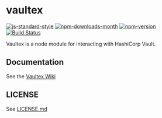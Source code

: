 # vaultex

[![js-standard-style](https://img.shields.io/badge/code%20style-standard-brightgreen.svg)](http://standardjs.com/)
[![npm-downloads-month](https://img.shields.io/npm/dm/vaultex.svg)](https://www.npmjs.com/package/vaultex)
[![npm-version](https://img.shields.io/npm/v/vaultex.svg)](https://www.npmjs.com/package/vaultex)
[![Build Status](https://travis-ci.org/iflix-letsplay/vaultex.svg?branch=master)](https://travis-ci.org/iflix-letsplay/vaultex)

Vaultex is a node module for interacting with HashiCorp Vault.

## Documentation

See the [Vaultex Wiki](https://github.com/iflix-letsplay/vaultex/wiki)

## LICENSE

See [LICENSE.md](https://github.com/iflix-letsplay/vaultex/blob/master/LICENSE.md)
